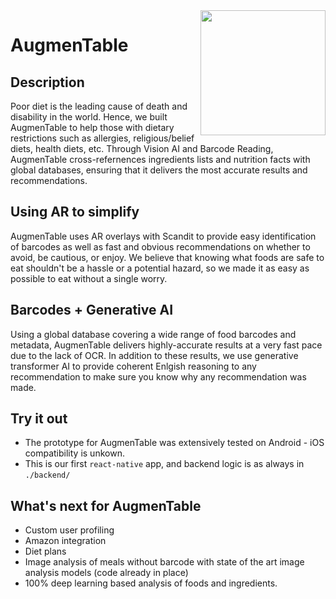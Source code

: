 <img align="Right" src="https://i.imgur.com/eb8Nvm8.png" height="200" width="200">

# AugmenTable

## Description
Poor diet is the leading cause of death and disability in the world. Hence, we built AugmenTable to help those with dietary restrictions such as allergies, religious/belief diets, health diets, etc. Through Vision AI and Barcode Reading, AugmenTable cross-refernences ingredients lists and nutrition facts with global databases, ensuring that it delivers the most accurate results and recommendations.

## Using AR to simplify  
AugmenTable uses AR overlays with Scandit to provide easy identification of barcodes as well as fast and obvious recommendations on whether to avoid, be cautious, or enjoy. We believe that knowing what foods are safe to eat shouldn't be a hassle or a potential hazard, so we made it as easy as possible to eat without a single worry.

## Barcodes + Generative AI
Using a global database covering a wide range of food barcodes and metadata, AugmenTable delivers highly-accurate results at a very fast pace due to the lack of OCR. In addition to these results, we use generative transformer AI to provide coherent Enlgish reasoning to any recommendation to make sure you know why any recommendation was made.

## Try it out
 - The prototype for AugmenTable was extensively tested on Android - iOS compatibility is unkown.  
 - This is our first `react-native` app, and backend logic is as always in `./backend/`

## What's next for AugmenTable
 - Custom user profiling
 - Amazon integration
 - Diet plans
 - Image analysis of meals without barcode with state of the art image analysis models (code already in place)
 - 100% deep learning based analysis of foods and ingredients.
